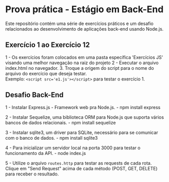 # Prova prática - Estágio em Back-End

Este repositório contém uma série de exercícios práticos e um desafio relacionados ao desenvolvimento de aplicações back-end usando Node.js.

## Exercício 1 ao Exercício 12

1 - Os exercícios foram colocados em uma pasta específica 'Exercícios JS' visando uma melhor navegação na raiz do projeto
2 - Executar o arquivo index.html no navegador.
3. Troque a origem do script para o nome do arquivo do exercício que deseja testar.   
Exemplo: `<script src='e1.js'></script>` para testar o exercício 1.

## Desafio Back-End

1 - Instalar Express.js - Framework web pra Node.js.
    - npm install express 

2 - Instalar Sequelize, uma biblioteca ORM para Node.js que suporta vários bancos de dados relacionais.
    - npm install sequelize 

3 - Instalar sqlite3, um driver para SQLite, necessário para se comunicar com o banco de dados.
    - npm install sqlite3

4 - Para inicializar um servidor local na porta 3000 para testar o funcionamento da API.
    - node index.js

5 - Utilize o arquivo `routes.http` para testar as requests de cada rota. Clique em "Send Request" acima de cada método (POST, GET, DELETE) para receber o resultado.




